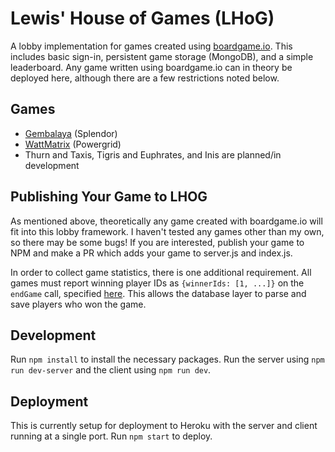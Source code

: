 # Lewis' House of Games (LHoG)

A lobby implementation for games created using [boardgame.io](boardgame.io). This includes basic sign-in, persistent game storage (MongoDB), and a simple leaderboard. Any game written using boardgame.io can in theory be deployed here, although there are a few restrictions noted below.

## Games

- [Gembalaya](https://github.com/sillle14/gembalaya) (Splendor)
- [WattMatrix](https://github.com/sillle14/wattmatrix) (Powergrid)
- Thurn and Taxis, Tigris and Euphrates, and Inis are planned/in development

## Publishing Your Game to LHOG

As mentioned above, theoretically any game created with boardgame.io will fit into this lobby framework. I haven't tested any games other than my own, so there may be some bugs! If you are interested, publish your game to NPM and make a PR which adds your game to server.js and index.js.

In order to collect game statistics, there is one additional requirement. All games must report winning player IDs as `{winnerIds: [1, ...]}` on the `endGame` call, specified [here](https://boardgame.io/documentation/#/events?id=endgame). This allows the database layer to parse and save players who won the game.

## Development

Run `npm install` to install the necessary packages. Run the server using `npm run dev-server` and the client using `npm run dev`.

## Deployment

This is currently setup for deployment to Heroku with the server and client running at a single port. Run `npm start` to deploy.